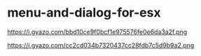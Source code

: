 # menu-and-dialog-for-esx

https://i.gyazo.com/bbd10ce9f0bcf1e975576fe0e6da3a2f.png

https://i.gyazo.com/cc2cd034b7320437cc28fdb7c5d9b9a2.png
